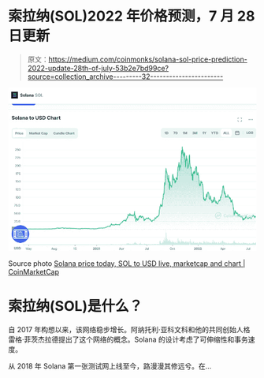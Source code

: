 # 索拉纳(SOL)2022 年价格预测，7 月 28 日更新

> 原文：<https://medium.com/coinmonks/solana-sol-price-prediction-2022-update-28th-of-july-53b2e7bd99ce?source=collection_archive---------32----------------------->

![](img/6e04fb02ba49d4740d6c998de753c88b.png)

Source photo [Solana price today, SOL to USD live, marketcap and chart | CoinMarketCap](https://coinmarketcap.com/currencies/solana/)

# 索拉纳(SOL)是什么？

自 2017 年构想以来，该网络稳步增长。阿纳托利·亚科文科和他的共同创始人格雷格·菲茨杰拉德提出了这个网络的概念。Solana 的设计考虑了可伸缩性和事务速度。

从 2018 年 Solana 第一张测试网上线至今，路漫漫其修远兮。在…